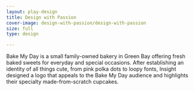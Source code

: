 ```yaml
---
layout: play-design
title: Design with Passion
cover-image: design-with-passion/design-with-passion
size: full
type: design

---
```


Bake My Day is a small family-owned bakery in Green Bay offering fresh baked sweets for everyday and special occasions. After establishing an identity of all things cute, from pink polka dots to loopy fonts, Insight designed a logo that appeals to the Bake My Day audience and highlights their specialty made-from-scratch cupcakes.
